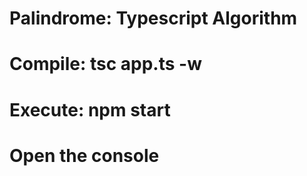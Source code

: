 <h1 align="centery">Palindrome: Typescript Algorithm</h1>
<!-- <p align="center"><kbd><img src ="../flowcharts/Factorial.png"/></kbd></p><br/> -->

# Compile: tsc app.ts -w
# Execute: npm start
# Open the console